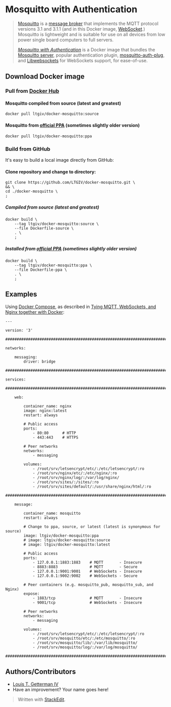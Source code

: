 
# Mosquitto with Authentication
>  [Mosquitto](https://mosquitto.org/) is a [message broker](https://en.wikipedia.org/wiki/Message_broker) that implements the MQTT protocol versions 3.1 and 3.1.1 (and in this Docker image, [WebSocket](https://en.wikipedia.org/wiki/WebSocket).) Mosquitto is lightweight and is suitable for use on all devices from low power single board computers to full servers.
>  
>  *[Mosquitto with Authentication](https://hub.docker.com/r/gotget/novnc/)* is a Docker image that bundles the [Mosquitto server](https://mosquitto.org/), popular authentication plugin, [mosquitto-auth-plug](https://github.com/jpmens/mosquitto-auth-plug), and [Libwebsockets](https://libwebsockets.org/) for WebSockets support, for ease-of-use.

## Download Docker image

### Pull from [Docker Hub](https://hub.docker.com/r/ltgiv/docker-mosquitto/tags/)

#### Mosquitto compiled from source (latest and greatest)
```
docker pull ltgiv/docker-mosquitto:source
```

#### Mosquitto from [official PPA](https://launchpad.net/~mosquitto-dev/+archive/ubuntu/mosquitto-ppa) (sometimes slightly older version)
```
docker pull ltgiv/docker-mosquitto:ppa
```

### Build from GitHub
It's easy to build a local image directly from GitHub:

#### Clone repository and change to directory:
```
git clone https://github.com/LTGIV/docker-mosquitto.git \
&& \
cd ./docker-mosquitto \
;
```

##### Compiled from source (latest and greatest)
```
docker build \
    --tag ltgiv/docker-mosquitto:source \
    --file Dockerfile-source \
    . \
    ;
```

##### Installed from [official PPA](https://launchpad.net/~mosquitto-dev/+archive/ubuntu/mosquitto-ppa) (sometimes slightly older version)
```
docker build \
    --tag ltgiv/docker-mosquitto:ppa \
    --file Dockerfile-ppa \
    . \
    ;
```

## Examples

Using [Docker Compose](https://docs.docker.com/compose/), as described in [Tying MQTT, WebSockets, and Nginx together with Docker](https://thad.getterman.org/2017/09/04/tying-mqtt-websockets-and-nginx-together-with-docker):

```
---

version: '3'

################################################################################

networks:

    messaging:
        driver: bridge

################################################################################

services:

################################################################################

    web:

        container_name: nginx
        image: nginx:latest
        restart: always
 
        # Public access
        ports:
            - 80:80      # HTTP
            - 443:443    # HTTPS

        # Peer networks
        networks:
            - messaging

        volumes:
            - /root/srv/letsencrypt/etc/:/etc/letsencrypt/:ro
            - /root/srv/nginx/etc/:/etc/nginx/:ro
            - /root/srv/nginx/log/:/var/log/nginx/
            - /root/srv/sites/:/sites/:ro
            - /root/srv/sites/default/:/usr/share/nginx/html/:ro
 
################################################################################

    message:

        container_name: mosquitto
        restart: always

        # Change to ppa, source, or latest (latest is synonymous for source)
        image: ltgiv/docker-mosquitto:ppa
        # image: ltgiv/docker-mosquitto:source
        # image: ltgiv/docker-mosquitto:latest

        # Public access
        ports:
            - 127.0.0.1:1883:1883    # MQTT       - Insecure
            - 8883:8883              # MQTT       - Secure
            - 127.0.0.1:9001:9001    # WebSockets - Insecure
            - 127.0.0.1:9002:9002    # WebSockets - Secure
 
        # Peer containers (e.g. mosquitto_pub, mosquitto_sub, and Nginx)
        expose:
            - 1883/tcp               # MQTT       - Insecure
            - 9001/tcp               # WebSockets - Insecure

        # Peer networks
        networks:
            - messaging

        volumes:
            - /root/srv/letsencrypt/etc/:/etc/letsencrypt/:ro
            - /root/srv/mosquitto/etc/:/etc/mosquitto/:ro
            - /root/srv/mosquitto/lib/:/var/lib/mosquitto/
            - /root/srv/mosquitto/log/:/var/log/mosquitto/
 
################################################################################

```

## Authors/Contributors
* [Louis T. Getterman IV](https://Thad.Getterman.org/about)
* Have an improvement? Your name goes here!

> Written with [StackEdit](https://stackedit.io/).
